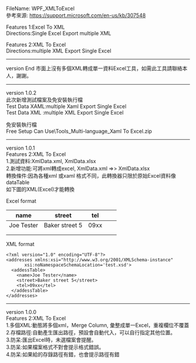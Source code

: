 ﻿FileName: WPF_XMLToExcel  
參考來源:
https://support.microsoft.com/en-us/kb/307548

Features 1:Excel To XML  
Directions:Single Excel Export multiple XML

Features 2:XML To Excel  
Directions:multiple XML Export Single Excel  

---
version End
市面上沒有多個XML轉成單一資料Excel工具，如需此工具請聯絡本人，謝謝。

---
version 1.0.2   
此次新增測試檔案及免安裝執行檔  
Test Data XAML:multiple Xaml Export Single Excel  
Test Data XML :multiple XML Export Single Excel  
  
免安裝執行檔  
Free Setup Can Use\Tools_Multi-language_Xaml To Excel.zip  
  
---
version 1.0.1  
Features 2:XML To Excel  
1.測試資料:XmlData.xml, XmlData.xlsx   
2.新增功能:可將xml轉成excel, XmlData.xml =>> XmlData.xlsx  
  轉換條件:因為各種xml 或xaml 格式不同，此轉換器只限於原始Excel資料像 dataTable  
  如下圖的XML(Excel)才能轉換

Excel format

| name         | street           | tel  |   |   |
|--------------|------------------|------|---|---|
| Joe   Tester | Baker   street 5 | 09xx |   |   |
|              |                  |      |   |   |
|              |                  |      |   |   |


XML format   
``` 
<?xml version="1.0" encoding="UTF-8"?>
<addresses xmlns:xsi="http://www.w3.org/2001/XMLSchema-instance"
	   xsi:noNamespaceSchemaLocation='test.xsd'>
  <addessTable>
    <name>Joe Tester</name>
    <street>Baker street 5</street>
	<tel>09xx</tel>
  </addessTable>
</addresses>
```

---------------------------------------

version 1.0.0  
Features 2:XML To Excel  
1.多個XML:動態將多個xml，Merge Column, 彙整成單一Excel，重複欄位不覆蓋  
2.存檔路徑:自動產生匯出路徑，預設會自動代入，可以自行指定其他位置。  
3.防呆:匯出Excel時，未選檔案會提醒。  
3.防呆:如果檔案格式不對會提示格式錯誤。  
4.防呆:如果給的存錄路徑有錯，也會提示路徑有錯  

